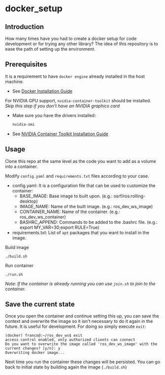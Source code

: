 # docker_setup

## Introduction

How many times have you had to create a docker setup for code development or for trying any other library?
The idea of this repository is to ease the path of setting up the environment.

## Prerequisites

It is a requirement to have `docker engine` already installed in the host machine.

* See [Docker Installation Guide](https://docs.docker.com/engine/install/ubuntu/)

For NVIDIA GPU support, `nvidia-container-toolkit` should be installed. *Skip this step if you don't have an NVIDIA graphics card*


* Make sure you have the drivers installed:
  ```sh
  nvidia-smi
  ```
* See [NVIDIA Container Toolkit Installation Guide](https://docs.nvidia.com/datacenter/cloud-native/container-toolkit/install-guide.html)


## Usage

Clone this repo at the same level as the code you want to add as a volume into a container.

Modify `config.yaml` and `requirements.txt` files  according to your case.

 - config.yaml: It is a configuration file that can be used to customize the container:
   - BASE_IMAGE: Base image to built upon. (e.g.: osrf/ros:rolling-desktop)
   - IMAGE_NAME: Name of the built image. (e.g.: ros_dev_ws_image)
   - CONTAINER_NAME: Name of the container. (e.g.: ros_dev_ws_container)
   - BASHRC_APPEND: Commands to be added to the .bashrc file. (e.g.: export MY_VAR=30;export RULE=True)
 - requirements.txt: List of `apt` packages that you want to install in the image.

Build image
```
./build.sh
```

Run container
```
./run.sh
```

_Note: If the container is already running you can use `join.sh` to join to the container._

## Save the current state

Once you open the container and continue setting this up, you can save the context and overwrite the image so it isn't necessary to do it again in the future. It is useful for development.
For doing so simply execute `exit`:

```
(docker) franco@:~/ros_dev_ws$ exit
access control enabled, only authorized clients can connect
Do you want to overwrite the image called 'ros_dev_ws_image' with the current changes? [y/n]: y
Overwriting docker image...
```
Next time you run the container these changes will be persisted.
You can go back to initial state by building again the image (`./build.sh`)
